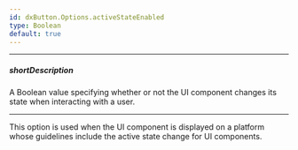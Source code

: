 ```yaml
---
id: dxButton.Options.activeStateEnabled
type: Boolean
default: true
---
```

---
##### shortDescription
A Boolean value specifying whether or not the UI component changes its state when interacting with a user.

---
This option is used when the UI component is displayed on a platform whose guidelines include the active state change for UI components.